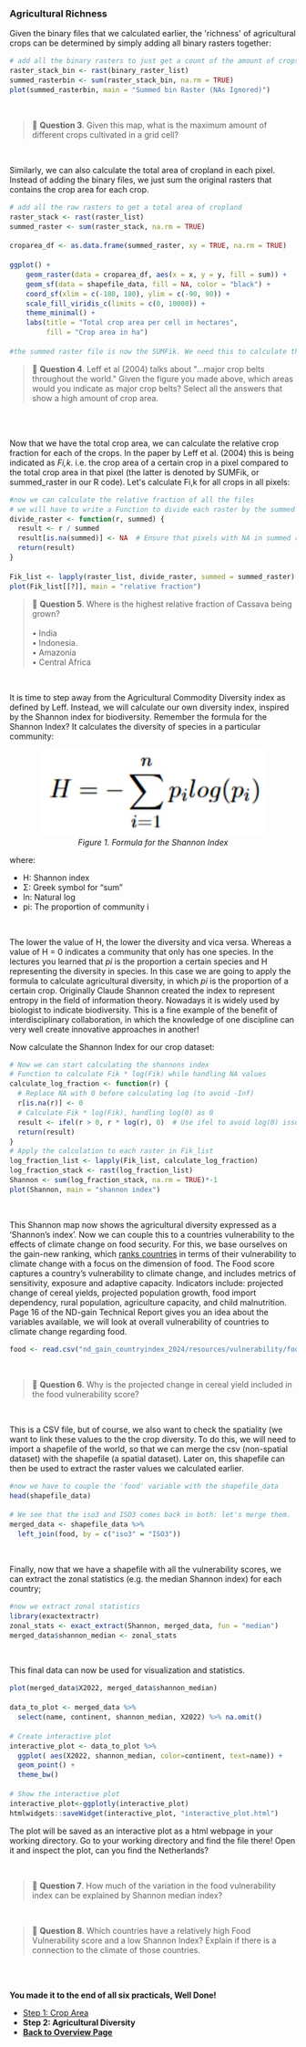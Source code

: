 ### Agricultural Richness

Given the binary files that we calculated earlier, the 'richness' of agricultural crops can be determined by simply adding all binary rasters together:

```R
# add all the binary rasters to just get a count of the amount of crops in a certain pixel: 
raster_stack_bin <- rast(binary_raster_list)
summed_rasterbin <- sum(raster_stack_bin, na.rm = TRUE)
plot(summed_rasterbin, main = "Summed bin Raster (NAs Ignored)")
```

<br />

> 📝 **Question 3**. Given this map, what is the maximum amount of different crops cultivated in a grid cell? <br />
<br />

Similarly, we can also calculate the total area of cropland in each pixel. Instead of adding the binary files, we just sum the original rasters that contains the crop area for each crop.

```R
# add all the raw rasters to get a total area of cropland
raster_stack <- rast(raster_list)
summed_raster <- sum(raster_stack, na.rm = TRUE)

croparea_df <- as.data.frame(summed_raster, xy = TRUE, na.rm = TRUE)

ggplot() +
    geom_raster(data = croparea_df, aes(x = x, y = y, fill = sum)) +
    geom_sf(data = shapefile_data, fill = NA, color = "black") +
    coord_sf(xlim = c(-180, 180), ylim = c(-90, 90)) +
    scale_fill_viridis_c(limits = c(0, 10000)) +
    theme_minimal() +
    labs(title = "Total crop area per cell in hectares",
         fill = "Crop area in ha")

#the summed raster file is now the SUMFik. We need this to calculate the Fi,k as defined by Leff et al, i.e. the relative crop fraction for each of the crops.
```

> 📝 **Question 4**. Leff et al (2004) talks about "...major crop belts throughout the world." Given the figure you made above, which areas would you indicate as major crop belts? Select all the answers that show a high amount of crop area. <br />
<br />

<br />

Now that we have the total crop area, we can calculate the relative crop fraction for each of the crops. In the paper by Leff et al. (2004) this is being indicated as *Fi,k*. i.e. the crop area of a certain crop in a pixel compared to the total crop area in that pixel (the latter is denoted by SUMFik, or summed_raster in our R code). Let's calculate Fi,k for all crops in all pixels:

```R 
#now we can calculate the relative fraction of all the files
# we will have to write a Function to divide each raster by the summed raster, handle NAs in the summed raster
divide_raster <- function(r, summed) {
  result <- r / summed
  result[is.na(summed)] <- NA  # Ensure that pixels with NA in summed raster remain NA
  return(result)
}

Fik_list <- lapply(raster_list, divide_raster, summed = summed_raster)
plot(Fik_list[[?]], main = "relative fraction")
```

> 📝 **Question 5**. Where is the highest relative fraction of Cassava being grown? <br />
> <br />
> • India <br />
> • Indonesia. <br />
> • Amazonia  <br />
> • Central Africa <br />

<br />

It is time to step away from the Agricultural Commodity Diversity index as defined by Leff. Instead, we will calculate our own diversity index, inspired by the Shannon index for biodiversity. Remember the formula for the Shannon Index? It calculates the diversity of species in a particular community:

<div align="center">
  <img src="ShannonIndex.jpg" alt="Shannon Index" >
  <br />
  <em>Figure 1. Formula for the Shannon Index</em>
</div>

where:
- H: Shannon index
- Σ: Greek symbol for “sum”
- ln: Natural log
- pi: The proportion of community i

<br />

The lower the value of H, the lower the diversity and vica versa. Whereas a value of H = 0 indicates a community that only has one species. In the lectures you learned that *pi* is the proportion a certain species and H representing the diversity in species. In this case we are going to apply the formula to calculate agricultural diversity, in which *pi* is the proportion of a certain crop. Originally Claude Shannon created the index to represent entropy in the field of information theory. Nowadays it is widely used by biologist to indicate biodiversity. This is a fine example of the benefit of interdisciplinary collaboration, in which the knowledge of one discipline can very well create innovative approaches in another!

Now calculate the Shannon Index for our crop dataset:


```R
# Now we can start calculating the shannons index
# Function to calculate Fik * log(Fik) while handling NA values
calculate_log_fraction <- function(r) {
  # Replace NA with 0 before calculating log (to avoid -Inf)
  r[is.na(r)] <- 0
  # Calculate Fik * log(Fik), handling log(0) as 0
  result <- ifel(r > 0, r * log(r), 0)  # Use ifel to avoid log(0) issue
  return(result)
}
# Apply the calculation to each raster in Fik_list
log_fraction_list <- lapply(Fik_list, calculate_log_fraction)
log_fraction_stack <- rast(log_fraction_list)
Shannon <- sum(log_fraction_stack, na.rm = TRUE)*-1
plot(Shannon, main = "shannon index")
```

<br />

This Shannon map now shows the agricultural diversity expressed as a ‘Shannon’s index’. Now we can couple this to a countries vulnerability to the effects of climate change on food security. For this, we base ourselves on the gain-new ranking, which [ranks countries](https://gain-new.crc.nd.edu/ranking/vulnerability/food) in terms of their vulnerability to climate change with a focus on the dimension of food. 
The Food score captures a country’s vulnerability to climate change, and includes metrics of sensitivity, exposure and adaptive capacity. Indicators include: projected change of cereal yields, projected population growth, food import dependency, rural population, agriculture capacity, and child malnutrition. Page 16 of the ND-gain Technical Report gives you an idea about the variables available, we will look at overall vulnerability of countries to climate change regarding food.

```R  
food <- read.csv("nd_gain_countryindex_2024/resources/vulnerability/food.csv")
```

<br />

> 📝 **Question 6**. Why is the projected change in cereal yield included in the food vulnerability score? <br />
<br />

This is a CSV file, but of course, we also want to check the spatiality (we want to link these values to the the crop diversity. To do this, we will need to import a shapefile of the world, so that we can merge the csv (non-spatial dataset) with the shapefile (a spatial dataset). Later on, this shapefile can then be used to extract the raster values we calculated earlier.

```R 
#now we have to couple the 'food' variable with the shapefile_data
head(shapefile_data)

# We see that the iso3 and ISO3 comes back in both: let's merge them. 
merged_data <- shapefile_data %>%
  left_join(food, by = c("iso3" = "ISO3"))
```

<br />

Finally, now that we have a shapefile with all the vulnerability scores, we can extract the zonal statistics (e.g. the median Shannon index) for each country;

```R
#now we extract zonal statistics
library(exactextractr)
zonal_stats <- exact_extract(Shannon, merged_data, fun = "median")
merged_data$shannon_median <- zonal_stats
```

<br />

This final data can now be used for visualization and statistics.


```R 
plot(merged_data$X2022, merged_data$shannon_median)

data_to_plot <- merged_data %>%
  select(name, continent, shannon_median, X2022) %>% na.omit()

# Create interactive plot
interactive_plot <- data_to_plot %>%
  ggplot( aes(X2022, shannon_median, color=continent, text=name)) +
  geom_point() +
  theme_bw()

# Show the interactive plot
interactive_plot<-ggplotly(interactive_plot)
htmlwidgets::saveWidget(interactive_plot, "interactive_plot.html")
```

The plot will be saved as an interactive plot as a html webpage in your working directory. Go to your working directory and find the file there!
Open it and inspect the plot, can you find the Netherlands?

<br />

> 📝 **Question 7**. How much of the variation in the food vulnerability index can be explained by Shannon median index? <br />

<br />

> 📝 **Question 8**. Which countries have a relatively high Food Vulnerability score and a low Shannon Index? Explain if there is a connection to the climate of those countries. <br />
<br />

<br />



**You made it to the end of all six practicals, Well Done!**

<nav>
  <ul>
    <li><a href="intro.html">Step 1: Crop Area</a></li>
    <li><strong>Step 2: Agricultural Diversity</strong></li>
    <li><a href="../"><b>Back to Overview Page</b></a></li>
  </ul>
</nav>

